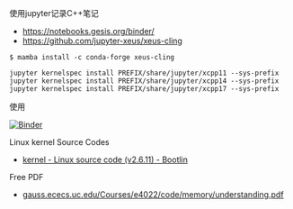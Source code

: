 使用jupyter记录C++笔记
- https://notebooks.gesis.org/binder/
- https://github.com/jupyter-xeus/xeus-cling

```shell
$ mamba install -c conda-forge xeus-cling
```
```shell
jupyter kernelspec install PREFIX/share/jupyter/xcpp11 --sys-prefix
jupyter kernelspec install PREFIX/share/jupyter/xcpp14 --sys-prefix
jupyter kernelspec install PREFIX/share/jupyter/xcpp17 --sys-prefix
```
使用

[![Binder](https://mybinder.org/badge_logo.svg)](https://mybinder.org/v2/gh/KongFanJin/Notes-Understanding-the-Linux-Kernel-3rd/HEAD)

Linux kernel Source Codes
- [kernel - Linux source code (v2.6.11) - Bootlin](https://elixir.bootlin.com/linux/v2.6.11/source/kernel)

Free PDF
- [gauss.ececs.uc.edu/Courses/e4022/code/memory/understanding.pdf](http://gauss.ececs.uc.edu/Courses/e4022/code/memory/understanding.pdf)
